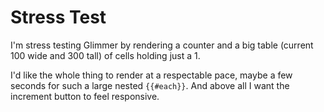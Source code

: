 # Stress Test

I'm stress testing Glimmer by rendering a counter and a big table (current 100 wide and 300 tall) of cells holding just a 1.

I'd like the whole thing to render at a respectable pace, maybe a few seconds for such a large nested `{{#each}}`.
And above all I want the increment button to feel responsive.